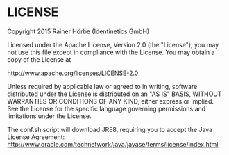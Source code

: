 # LICENSE

Copyright 2015 Rainer Hörbe (Identinetics GmbH)

Licensed under the Apache License, Version 2.0 (the "License");
you may not use this file except in compliance with the License.
You may obtain a copy of the License at

  http://www.apache.org/licenses/LICENSE-2.0

Unless required by applicable law or agreed to in writing, software
distributed under the License is distributed on an "AS IS" BASIS,
WITHOUT WARRANTIES OR CONDITIONS OF ANY KIND, either express or implied.
See the License for the specific language governing permissions and
limitations under the License.

The conf.sh script will download JRE8, requiring you to accept the Java License Agreement:
http://www.oracle.com/technetwork/java/javase/terms/license/index.html
